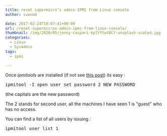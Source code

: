 ```yaml
---
title: reset supermicro’s admin IPMI from Linux console
author: svennd

date: 2017-02-24T10:07:41+00:00
url: /reset-supermicros-admin-ipmi-from-linux-console/
thumbnail: /img/2020/05/jonny-caspari-kplYftwYOCY-unsplash-scaled.jpg
categories:
  - Linux
  - SysAdmin
tags:
  - ipmi

---
```

Once _ipmitools_ are installed (if not see [this post][1]) its easy :

<pre>ipmitool -I open user set password 2 NEW_PASSWORD</pre>

(the capitals are the new password)

The 2 stands for second user, all the machines I have seen 1 is "guest" who has no access.

You can find a list of all users by issuing :

<pre>ipmitool user list 1</pre>

 [1]: https://www.svennd.be/install-supermicros-ipmi/